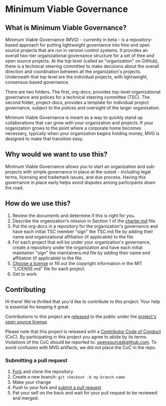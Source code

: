 # Minimum Viable Governance

## What is Minimum Viable Governance?

Minimum Viable Governance (MVG) - currently in beta - is a repository-based approach for putting lightweight governance into free and open source projects that are run in version control systems. It provides an overall two-tier organizational governance structure for a set of free and open source projects. At the top level (called an "organization" on GitHub), there is a technical steering committee to make decisions about the overall direction and coordination between all the organization's projects. Underneath that top level are the individual projects, with lightweight, consensus-based governance.

There are two folders. The first, org-docs, provides top-level organizational governance and polices for a technical steering committee (TSC). The second folder, project-docs, provides a template for individual project governance, subject to the polices and oversight of the larger organization.

Minimum Viable Governance is meant as a way to quickly stand up collaborations that can grow with your organization and projects. If your organization grows to the point where a corporate home becomes necessary, typically when your organization begins holding money, MVG is designed to make that transition easy.

## Why would we want to use this?

Minimum Viable Governance allows you to start an organization and sub-projects with simple governance in place at the outset - including legal terms, licensing and trademark issues, and due process. Having this governance in place early helps avoid disputes among participants down the road.

## How do we use this?

1. Review the documents and determine if this is right for you.
2. Describe the organization's mission in Section 1 of the [charter.md](https://github.com/github/MVG/blob/main/org-docs/CHARTER.md) file.
3. Put the org-docs in a repository for the organization's governance and have each initial TSC member "sign" the TSC.md file by adding their name and organizational affiliation (if applicable) to the file.
4. For each project that will be under your organization's governance, create a repository under the organization and have each initial maintainer "sign" the maintainers.md file by adding their name and affiliation (if applicable) to the file.
5. [Choose a license](https://choosealicense.com/) or fill out the copyright information in the MIT "LICENSE.md" file for each project.
6. Get to work.

## Contributing

Hi there! We're thrilled that you'd like to contribute to this project. Your help is essential for keeping it great.

Contributions to this project are [released](https://help.github.com/articles/github-terms-of-service/#6-contributions-under-repository-license) to the public under the [project's open source license](LICENSE.md).

Please note that this project is released with a [Contributor Code of Conduct](https://raw.githubusercontent.com/EthicalSource/contributor_covenant/release/content/version/2/0/code_of_conduct.md) (CoC). By participating in this project you agree to abide by its terms. Violations of the CoC should be reported to: opensource@github.com. To avoid confusion with MVG artifacts, we did not place the CoC in the repo.

### Submitting a pull request

1. [Fork](https://github.com/github/MVG/fork) and clone the repository
2. Create a new branch: `git checkout -b my-branch-name`
3. Make your change
4. Push to your fork and [submit a pull request](https://github.com/github/MVG/compare)
5. Pat your self on the back and wait for your pull request to be reviewed and merged.

